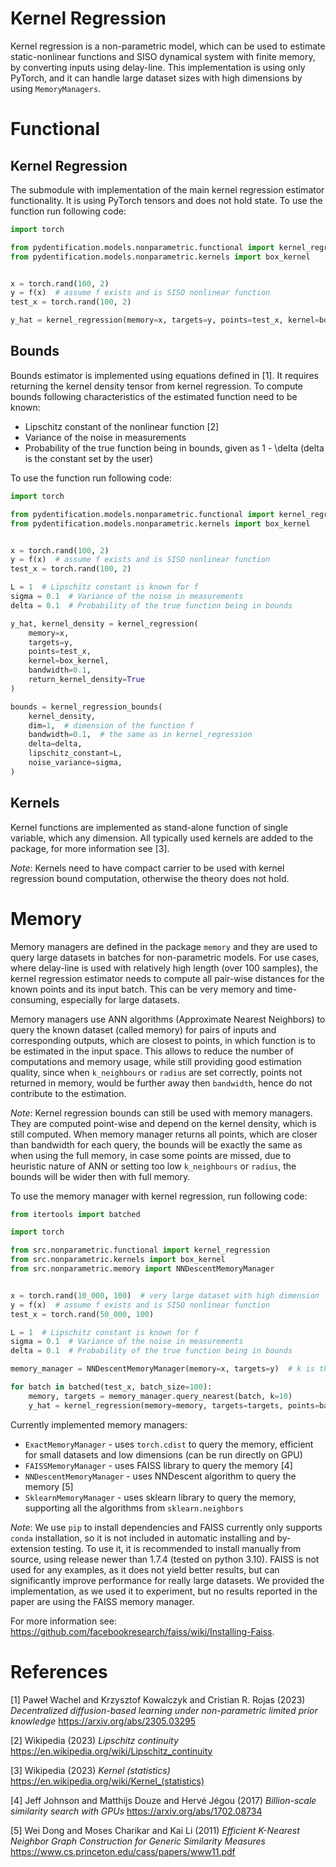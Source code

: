 # Kernel Regression

Kernel regression is a non-parametric model, which can be used to estimate static-nonlinear functions and SISO dynamical
system with finite memory, by converting inputs using delay-line. This implementation is using only PyTorch, and it can
handle large dataset sizes with high dimensions by using `MemoryManagers`.

# Functional

## Kernel Regression

The submodule with implementation of the main kernel regression estimator functionality. It is using PyTorch tensors
and does not hold state. To use the function run following code:

```python
import torch

from pydentification.models.nonparametric.functional import kernel_regression
from pydentification.models.nonparametric.kernels import box_kernel


x = torch.rand(100, 2)
y = f(x)  # assume f exists and is SISO nonlinear function
test_x = torch.rand(100, 2)

y_hat = kernel_regression(memory=x, targets=y, points=test_x, kernel=box_kernel, bandwidth=0.1)
```

## Bounds

Bounds estimator is implemented using equations defined in [1]. It requires returning the kernel density tensor from
kernel regression. To compute bounds following characteristics of the estimated function need to be known:
* Lipschitz constant of the nonlinear function [2]
* Variance of the noise in measurements
* Probability of the true function being in bounds, given as 1 - \delta (delta is the constant set by the user)

To use the function run following code:

```python
import torch

from pydentification.models.nonparametric.functional import kernel_regression, kernel_regression_bounds
from pydentification.models.nonparametric.kernels import box_kernel


x = torch.rand(100, 2)
y = f(x)  # assume f exists and is SISO nonlinear function
test_x = torch.rand(100, 2)

L = 1  # Lipschitz constant is known for f
sigma = 0.1  # Variance of the noise in measurements
delta = 0.1  # Probability of the true function being in bounds

y_hat, kernel_density = kernel_regression(
    memory=x,
    targets=y,
    points=test_x,
    kernel=box_kernel,
    bandwidth=0.1,
    return_kernel_density=True
)

bounds = kernel_regression_bounds(
    kernel_density,
    dim=1,  # dimension of the function f
    bandwidth=0.1,  # the same as in kernel_regression
    delta=delta,
    lipschitz_constant=L,
    noise_variance=sigma,
)
```

## Kernels

Kernel functions are implemented as stand-alone function of single variable, which any dimension. All typically used
kernels are added to the package, for more information see [3].

*Note*: Kernels need to have compact carrier to be used with kernel regression bound computation, otherwise the theory
does not hold.

# Memory

Memory managers are defined in the package `memory` and they are used to query large datasets in batches for
non-parametric models. For use cases, where delay-line is used with relatively high length (over 100 samples), the 
kernel regression estimator needs to compute all pair-wise distances for the known points and its input batch. This can
be very memory and time-consuming, especially for large datasets. 

Memory managers use ANN algorithms (Approximate Nearest Neighbors) to query the known dataset (called memory) for pairs
of inputs and corresponding outputs, which are closest to points, in which function is to be estimated in the input 
space. This allows to reduce the number of computations and memory usage, while still providing good estimation quality,
since when `k_neighbours` or `radius` are set correctly, points not returned in memory, would be further away then
`bandwidth`, hence do not contribute to the estimation.

*Note*: Kernel regression bounds can still be used with memory managers. They are computed point-wise and depend on the
kernel density, which is still computed. When memory manager returns all points, which are closer than bandwidth for
each query, the bounds will be exactly the same as when using the full memory, in case some points are missed, due to
heuristic nature of ANN or setting too low `k_neighbours` or `radius`, the bounds will be wider then with full memory.

To use the memory manager with kernel regression, run following code:

```python
from itertools import batched

import torch

from src.nonparametric.functional import kernel_regression
from src.nonparametric.kernels import box_kernel
from src.nonparametric.memory import NNDescentMemoryManager


x = torch.rand(10_000, 100)  # very large dataset with high dimension
y = f(x)  # assume f exists and is SISO nonlinear function
test_x = torch.rand(50_000, 100)

L = 1  # Lipschitz constant is known for f
sigma = 0.1  # Variance of the noise in measurements
delta = 0.1  # Probability of the true function being in bounds

memory_manager = NNDescentMemoryManager(memory=x, targets=y)  # k is the number of neighbors to return

for batch in batched(test_x, batch_size=100):
    memory, targets = memory_manager.query_nearest(batch, k=10)
    y_hat = kernel_regression(memory=memory, targets=targets, points=batch, kernel=box_kernel, bandwidth=0.1)
```

Currently implemented memory managers:
* `ExactMemoryManager` - uses `torch.cdist` to query the memory, efficient for small datasets and low dimensions (can be run directly on GPU)
* `FAISSMemoryManager` - uses FAISS library to query the memory [4]
* `NNDescentMemoryManager` - uses NNDescent algorithm to query the memory [5]
* `SklearnMemoryManager` - uses sklearn library to query the memory, supporting all the algorithms from `sklearn.neighbors`

*Note*: We use `pip` to install dependencies and FAISS currently only supports `conda` installation, so it is not
included in automatic installing and by-extension testing. To use it, it is recommended to install manually from source,
using release newer than 1.7.4 (tested on python 3.10). FAISS is not used for any examples, as it does not yield better
results, but can significantly improve performance for really large datasets. We provided the implementation, as we used
it to experiment, but no results reported in the paper are using the FAISS memory manager.

For more information see: https://github.com/facebookresearch/faiss/wiki/Installing-Faiss.

# References

<a id="1">[1]</a> 
Paweł Wachel and Krzysztof Kowalczyk and Cristian R. Rojas (2023)
*Decentralized diffusion-based learning under non-parametric limited prior knowledge*
https://arxiv.org/abs/2305.03295

<a id="2">[2]</a>
Wikipedia (2023)
*Lipschitz continuity*
https://en.wikipedia.org/wiki/Lipschitz_continuity

<a id="3">[3]</a>
Wikipedia (2023)
*Kernel (statistics)*
https://en.wikipedia.org/wiki/Kernel_(statistics)

<a id="4">[4]</a>
Jeff Johnson and Matthijs Douze and Hervé Jégou (2017)
*Billion-scale similarity search with GPUs*
https://arxiv.org/abs/1702.08734

<a id="4">[5]</a>
Wei Dong and Moses Charikar and Kai Li (2011)
*Efficient K-Nearest Neighbor Graph Construction for Generic Similarity Measures*
https://www.cs.princeton.edu/cass/papers/www11.pdf
